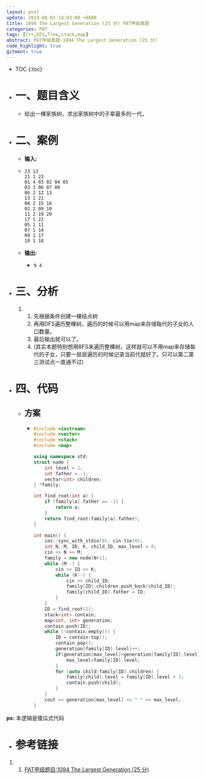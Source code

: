 ```yaml
---
layout: post
update: 2019-08-02 14:03:00 +0800
title: 1094 The Largest Generation (25 分) PAT甲级真题
categories: PAT
tags: [C++,DFS,Tree,stack,map]
abstract: PAT甲级真题-1094 The Largest Generation (25 分)
code_highlight: true
gitment: true
---
```

* TOC
{:toc}
* # 一、题目含义
    * 给出一棵家族树，求出家族树中的子辈最多的一代。
* # 二、案例
    * **输入:** 
    *   ```none
        23 13
        21 1 23
        01 4 03 02 04 05
        03 3 06 07 08
        06 2 12 13
        13 1 21
        08 2 15 16
        02 2 09 10
        11 2 19 20
        17 1 22
        05 1 11
        07 1 14
        09 1 17
        10 1 18
        ```
    * **输出:** 
        *   ```none
            9 4
            ```
* # 三、分析
    1.  1. 先根据条件创建一棵结点树
    	2. 再用DFS遍历整棵树。遍历的时候可以用map来存储每代的子女的人口数量。
    	3. 最后输出就可以了。
    	4. (其实本题特别想用BFS来遍历整棵树，这样就可以不用map来存储每代的子女，只要一层层遍历的时候记录当前代就好了。只可以第二第三测试点一直通不过)
    
* # 四、代码
    * ## 方案
        *   ```cpp
            #include <iostream>
            #include <vector>
            #include <stack>
            #include <map>
            
            using namespace std;
            struct node {
                int level = 1;
                int father = -1;
                vector<int> children;
            } *family;
            
            int find_root(int a) {
                if (family[a].father == -1) {
                    return a;
                }
                return find_root(family[a].father);
            }
            
            int main() {
                ios::sync_with_stdio(0), cin.tie(0);
                int N, M, ID, K, child_ID, max_level = 0;
                cin >> N >> M;
                family = new node[N+1];
                while (M--) {
                    cin >> ID >> K;
                    while (K--) {
                        cin >> child_ID;
                        family[ID].children.push_back(child_ID);
                        family[child_ID].father = ID;
                    }
                }
                ID = find_root(1);
                stack<int> contain;
                map<int, int> generation;
                contain.push(ID);
                while (!contain.empty()) {
                    ID = contain.top();
                    contain.pop();
                    generation[family[ID].level]++;
                    if(generation[max_level]<generation[family[ID].level]){
                        max_level=family[ID].level;
                    }
                    for (auto child:family[ID].children) {
                        family[child].level = family[ID].level + 1;
                        contain.push(child);
                    }
                }
                cout << generation[max_level] << " " << max_level;
            }
            ```

**ps:** 本逻辑是傻瓜式代码
* # 参考链接

1. 1. [PAT甲级题目:1094 The Largest Generation (25 分)](https://pintia.cn/problem-sets/994805342720868352/problems/994805372601090048)